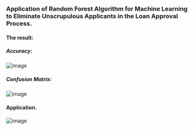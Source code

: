 ### Application of Random Forest Algorithm for Machine Learning to Eliminate Unscrupulous Applicants in the Loan Approval Process.  
#### The result:
##### Accuracy:
![image](https://user-images.githubusercontent.com/73858067/176182070-13da8bcd-ede7-4530-91bc-24b05abeb2e3.png)
##### Confusion Matrix:
![image](https://user-images.githubusercontent.com/73858067/176182147-94a87c86-6601-4059-9187-08dddc8fe069.png)
#### Application.  
![image](https://user-images.githubusercontent.com/73858067/176182306-e1d2b926-987c-4cec-9bdd-1ab50beb409b.png)

